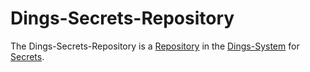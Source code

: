 # Dings-Secrets-Repository

The Dings-Secrets-Repository is a [Repository](9000010.md) in the [Dings-System](300000007.md) for [Secrets](77.md).
